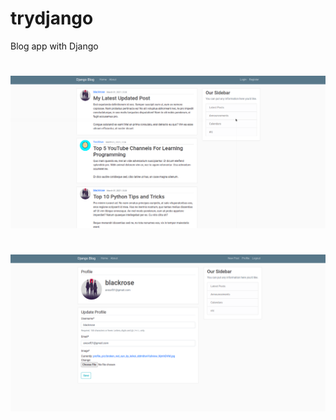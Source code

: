 # trydjango
Blog app with Django
#
![alt text](https://github.com/Blackjohnrose/DjangoBlog/blob/master/screenshot.png?raw=true)
#
![alt text](https://github.com/Blackjohnrose/DjangoBlog/blob/master/screenshot2.png?raw=true)
